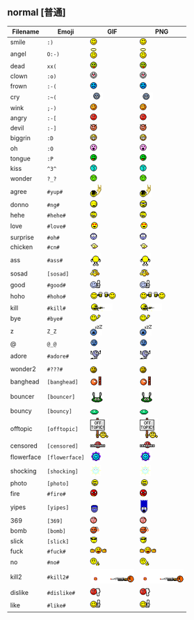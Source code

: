 ## normal [普通]
| Filename | Emoji | GIF | PNG |
| --- | --- | --- | --- |
| smile | `:)` | ![smile](../../assets/ios/faces/normal/smile.gif) | ![smile](../../assets/ios/faces_png/normal/smile.png) |
| angel | `O:-)` | ![angel](../../assets/ios/faces/normal/angel.gif) | ![angel](../../assets/ios/faces_png/normal/angel.png) |
| dead | `xx(` | ![dead](../../assets/ios/faces/normal/dead.gif) | ![dead](../../assets/ios/faces_png/normal/dead.png) |
| clown | `:o)` | ![clown](../../assets/ios/faces/normal/clown.gif) | ![clown](../../assets/ios/faces_png/normal/clown.png) |
| frown | `:-(` | ![frown](../../assets/ios/faces/normal/frown.gif) | ![frown](../../assets/ios/faces_png/normal/frown.png) |
| cry | `:~(` | ![cry](../../assets/ios/faces/normal/cry.gif) | ![cry](../../assets/ios/faces_png/normal/cry.png) |
| wink | `;-)` | ![wink](../../assets/ios/faces/normal/wink.gif) | ![wink](../../assets/ios/faces_png/normal/wink.png) |
| angry | `:-[` | ![angry](../../assets/ios/faces/normal/angry.gif) | ![angry](../../assets/ios/faces_png/normal/angry.png) |
| devil | `:-]` | ![devil](../../assets/ios/faces/normal/devil.gif) | ![devil](../../assets/ios/faces_png/normal/devil.png) |
| biggrin | `:D` | ![biggrin](../../assets/ios/faces/normal/biggrin.gif) | ![biggrin](../../assets/ios/faces_png/normal/biggrin.png) |
| oh | `:O` | ![oh](../../assets/ios/faces/normal/oh.gif) | ![oh](../../assets/ios/faces_png/normal/oh.png) |
| tongue | `:P` | ![tongue](../../assets/ios/faces/normal/tongue.gif) | ![tongue](../../assets/ios/faces_png/normal/tongue.png) |
| kiss | `^3^` | ![kiss](../../assets/ios/faces/normal/kiss.gif) | ![kiss](../../assets/ios/faces_png/normal/kiss.png) |
| wonder | `?_?` | ![wonder](../../assets/ios/faces/normal/wonder.gif) | ![wonder](../../assets/ios/faces_png/normal/wonder.png) |
| agree | `#yup#` | ![agree](../../assets/ios/faces/normal/agree.gif) | ![agree](../../assets/ios/faces_png/normal/agree.png) |
| donno | `#ng#` | ![donno](../../assets/ios/faces/normal/donno.gif) | ![donno](../../assets/ios/faces_png/normal/donno.png) |
| hehe | `#hehe#` | ![hehe](../../assets/ios/faces/normal/hehe.gif) | ![hehe](../../assets/ios/faces_png/normal/hehe.png) |
| love | `#love#` | ![love](../../assets/ios/faces/normal/love.gif) | ![love](../../assets/ios/faces_png/normal/love.png) |
| surprise | `#oh#` | ![surprise](../../assets/ios/faces/normal/surprise.gif) | ![surprise](../../assets/ios/faces_png/normal/surprise.png) |
| chicken | `#cn#` | ![chicken](../../assets/ios/faces/normal/chicken.gif) | ![chicken](../../assets/ios/faces_png/normal/chicken.png) |
| ass | `#ass#` | ![ass](../../assets/ios/faces/normal/ass.gif) | ![ass](../../assets/ios/faces_png/normal/ass.png) |
| sosad | `[sosad]` | ![sosad](../../assets/ios/faces/normal/sosad.gif) | ![sosad](../../assets/ios/faces_png/normal/sosad.png) |
| good | `#good#` | ![good](../../assets/ios/faces/normal/good.gif) | ![good](../../assets/ios/faces_png/normal/good.png) |
| hoho | `#hoho#` | ![hoho](../../assets/ios/faces/normal/hoho.gif) | ![hoho](../../assets/ios/faces_png/normal/hoho.png) |
| kill | `#kill#` | ![kill](../../assets/ios/faces/normal/kill.gif) | ![kill](../../assets/ios/faces_png/normal/kill.png) |
| bye | `#bye#` | ![bye](../../assets/ios/faces/normal/bye.gif) | ![bye](../../assets/ios/faces_png/normal/bye.png) |
| z | `Z_Z` | ![z](../../assets/ios/faces/normal/z.gif) | ![z](../../assets/ios/faces_png/normal/z.png) |
| @ | `@_@` | ![@](../../assets/ios/faces/normal/@.gif) | ![@](../../assets/ios/faces_png/normal/@.png) |
| adore | `#adore#` | ![adore](../../assets/ios/faces/normal/adore.gif) | ![adore](../../assets/ios/faces_png/normal/adore.png) |
| wonder2 | `#???#` | ![wonder2](../../assets/ios/faces/normal/wonder2.gif) | ![wonder2](../../assets/ios/faces_png/normal/wonder2.png) |
| banghead | `[banghead]` | ![banghead](../../assets/ios/faces/normal/banghead.gif) | ![banghead](../../assets/ios/faces_png/normal/banghead.png) |
| bouncer | `[bouncer]` | ![bouncer](../../assets/ios/faces/normal/bouncer.gif) | ![bouncer](../../assets/ios/faces_png/normal/bouncer.png) |
| bouncy | `[bouncy]` | ![bouncy](../../assets/ios/faces/normal/bouncy.gif) | ![bouncy](../../assets/ios/faces_png/normal/bouncy.png) |
| offtopic | `[offtopic]` | ![offtopic](../../assets/ios/faces/normal/offtopic.gif) | ![offtopic](../../assets/ios/faces_png/normal/offtopic.png) |
| censored | `[censored]` | ![censored](../../assets/ios/faces/normal/censored.gif) | ![censored](../../assets/ios/faces_png/normal/censored.png) |
| flowerface | `[flowerface]` | ![flowerface](../../assets/ios/faces/normal/flowerface.gif) | ![flowerface](../../assets/ios/faces_png/normal/flowerface.png) |
| shocking | `[shocking]` | ![shocking](../../assets/ios/faces/normal/shocking.gif) | ![shocking](../../assets/ios/faces_png/normal/shocking.png) |
| photo | `[photo]` | ![photo](../../assets/ios/faces/normal/photo.gif) | ![photo](../../assets/ios/faces_png/normal/photo.png) |
| fire | `#fire#` | ![fire](../../assets/ios/faces/normal/fire.gif) | ![fire](../../assets/ios/faces_png/normal/fire.png) |
| yipes | `[yipes]` | ![yipes](../../assets/ios/faces/normal/yipes.gif) | ![yipes](../../assets/ios/faces_png/normal/yipes.png) |
| 369 | `[369]` | ![369](../../assets/ios/faces/normal/369.gif) | ![369](../../assets/ios/faces_png/normal/369.png) |
| bomb | `[bomb]` | ![bomb](../../assets/ios/faces/normal/bomb.gif) | ![bomb](../../assets/ios/faces_png/normal/bomb.png) |
| slick | `[slick]` | ![slick](../../assets/ios/faces/normal/slick.gif) | ![slick](../../assets/ios/faces_png/normal/slick.png) |
| fuck | `#fuck#` | ![fuck](../../assets/ios/faces/normal/fuck.gif) | ![fuck](../../assets/ios/faces_png/normal/fuck.png) |
| no | `#no#` | ![no](../../assets/ios/faces/normal/no.gif) | ![no](../../assets/ios/faces_png/normal/no.png) |
| kill2 | `#kill2#` | ![kill2](../../assets/ios/faces/normal/kill2.gif) | ![kill2](../../assets/ios/faces_png/normal/kill2.png) |
| dislike | `#dislike#` | ![dislike](../../assets/ios/faces/normal/dislike.gif) | ![dislike](../../assets/ios/faces_png/normal/dislike.png) |
| like | `#like#` | ![like](../../assets/ios/faces/normal/like.gif) | ![like](../../assets/ios/faces_png/normal/like.png) |

